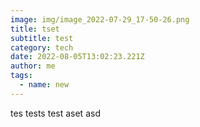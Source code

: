 ```yaml
---
image: img/image_2022-07-29_17-50-26.png
title: tset
subtitle: test
category: tech
date: 2022-08-05T13:02:23.221Z
author: me
tags:
  - name: new
---
```

tes tests test aset asd